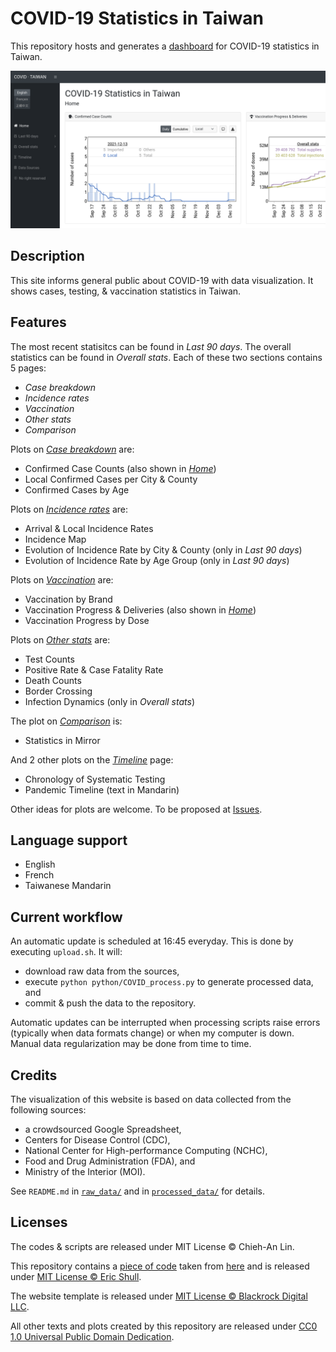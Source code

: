 COVID-19 Statistics in Taiwan
=============================

This repository hosts and generates a [dashboard](http://covidtaiwan.linc.tw/) for COVID-19 statistics in Taiwan.

![image](figures/screenshot.png)


Description
-----------

This site informs general public about COVID-19 with data visualization.
It shows cases, testing, & vaccination statistics in Taiwan.


Features
--------

The most recent statisitcs can be found in _Last 90 days_.
The overall statistics can be found in _Overall stats_.
Each of these two sections contains 5 pages: 
- _Case breakdown_
- _Incidence rates_
- _Vaccination_
- _Other stats_
- _Comparison_

Plots on [_Case breakdown_](http://covidtaiwan.linc.tw/page/latest_cases.html) are:
- Confirmed Case Counts (also shown in [_Home_](http://covidtaiwan.linc.tw/page/index.html))
- Local Confirmed Cases per City & County
- Confirmed Cases by Age

Plots on [_Incidence rates_](http://covidtaiwan.linc.tw/page/latest_incidence.html) are:
- Arrival & Local Incidence Rates
- Incidence Map
- Evolution of Incidence Rate by City & County (only in _Last 90 days_)
- Evolution of Incidence Rate by Age Group (only in _Last 90 days_)

Plots on [_Vaccination_](http://covidtaiwan.linc.tw/page/latest_vaccination.html) are:
- Vaccination by Brand
- Vaccination Progress & Deliveries (also shown in [_Home_](http://covidtaiwan.linc.tw/page/index.html))
- Vaccination Progress by Dose

Plots on [_Other stats_](http://covidtaiwan.linc.tw/page/latest_others.html) are:
- Test Counts
- Positive Rate & Case Fatality Rate
- Death Counts
- Border Crossing
- Infection Dynamics (only in _Overall stats_)

The plot on [_Comparison_](http://covidtaiwan.linc.tw/page/latest_comparison.html) is:
- Statistics in Mirror

And 2 other plots on the [_Timeline_](http://covidtaiwan.linc.tw/page/timeline.html) page:
- Chronology of Systematic Testing
- Pandemic Timeline (text in Mandarin)

Other ideas for plots are welcome. To be proposed at [Issues](https://github.com/Linc-tw/COVID_breakdown/issues).


Language support
----------------

- English
- French
- Taiwanese Mandarin


Current workflow
----------------

An automatic update is scheduled at 16:45 everyday.
This is done by executing `upload.sh`. It will:
- download raw data from the sources,
- execute `python python/COVID_process.py` to generate processed data, and
- commit & push the data to the repository.

Automatic updates can be interrupted when processing scripts raise errors (typically when data formats change) or when my computer is down.
Manual data regularization may be done from time to time.


Credits
-------

The visualization of this website is based on data collected from the following sources:
- a crowdsourced Google Spreadsheet,
- Centers for Disease Control (CDC),
- National Center for High-performance Computing (NCHC),
- Food and Drug Administration (FDA), and 
- Ministry of the Interior (MOI).

See `README.md` in [`raw_data/`](https://github.com/Linc-tw/COVID_breakdown/tree/master/raw_data)
and in [`processed_data/`](https://github.com/Linc-tw/COVID_breakdown/tree/master/processed_data)
for details.


Licenses
--------

The codes & scripts are released under MIT License © Chieh-An Lin.

This repository contains a [piece of code](https://github.com/Linc-tw/COVID_breakdown/blob/master/js/utility/saveSvgAsPng.js) 
taken from [here](https://github.com/exupero/saveSvgAsPng) and is released under [MIT License © Eric Shull](https://github.com/exupero/saveSvgAsPng/blob/gh-pages/LICENSE).

The website template is released under [MIT License © Blackrock Digital LLC](https://github.com/BlackrockDigital/startbootstrap-sb-admin/blob/gh-pages/LICENSE).

All other texts and plots created by this repository are released under [CC0 1.0 Universal Public Domain Dedication](https://creativecommons.org/publicdomain/zero/1.0/deed.en).
